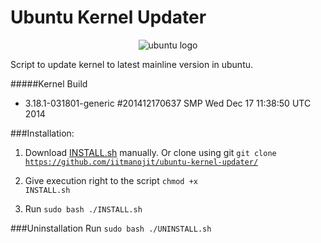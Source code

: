 # Ubuntu Kernel Updater
<p align="center">
  <img src="https://i.imgur.com/ulXnsPr.png" alt="ubuntu logo" />
</p>
Script to update kernel to latest mainline version in ubuntu.

#####Kernel Build
- 3.18.1-031801-generic #201412170637 SMP Wed Dec 17 11:38:50 UTC 2014


###Installation:
1.	Download <a href="https://raw.githubusercontent.com/iitmanojit/ubuntu-kernel-updater/master/INSTALL.sh" download target="_blank">INSTALL.sh</a> manually.
	Or
	clone using git 
	<code>git clone https://github.com/iitmanojit/ubuntu-kernel-updater/</code>

2.	Give execution right to the script <code>chmod +x INSTALL.sh</code>

3.	Run <code>sudo bash ./INSTALL.sh</code>

###Uninstallation
Run <code>sudo bash ./UNINSTALL.sh</code>
